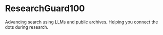 # ResearchGuard100
Advancing search using LLMs and public archives. Helping you connect the dots during research.

